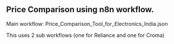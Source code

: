 ## Price Comparison using n8n workflow. 

Main workflow: Price_Comparison_Tool_for_Electronics_India.json

This uses 2 sub workflows (one for Reliance and one for Croma)
